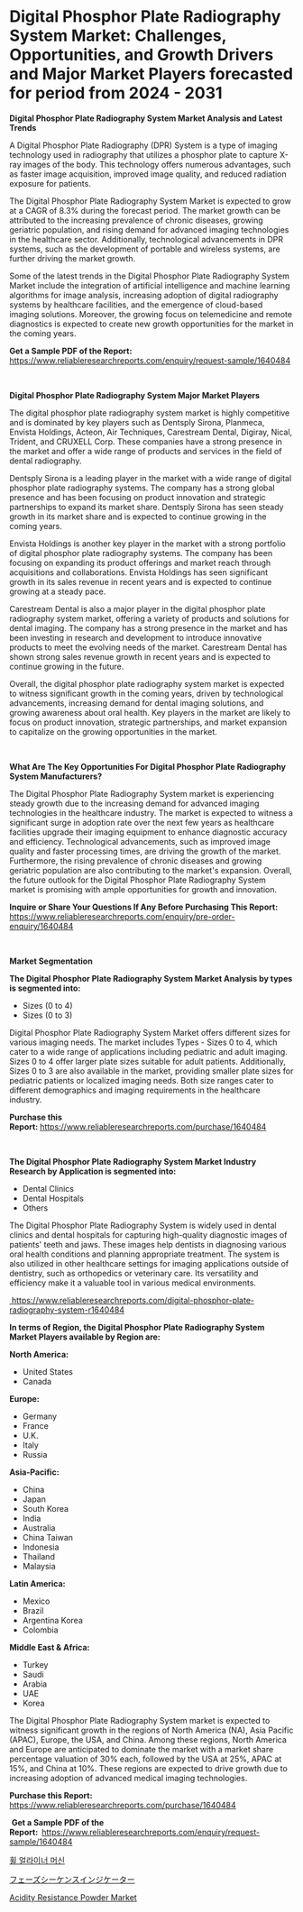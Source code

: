 <p><h1>Digital Phosphor Plate Radiography System Market: Challenges, Opportunities, and Growth Drivers and Major Market Players forecasted for period from 2024 - 2031</h1></p><p><strong>Digital Phosphor Plate Radiography System Market Analysis and Latest Trends</strong></p>
<p><p>A Digital Phosphor Plate Radiography (DPR) System is a type of imaging technology used in radiography that utilizes a phosphor plate to capture X-ray images of the body. This technology offers numerous advantages, such as faster image acquisition, improved image quality, and reduced radiation exposure for patients.</p><p>The Digital Phosphor Plate Radiography System Market is expected to grow at a CAGR of 8.3% during the forecast period. The market growth can be attributed to the increasing prevalence of chronic diseases, growing geriatric population, and rising demand for advanced imaging technologies in the healthcare sector. Additionally, technological advancements in DPR systems, such as the development of portable and wireless systems, are further driving the market growth.</p><p>Some of the latest trends in the Digital Phosphor Plate Radiography System Market include the integration of artificial intelligence and machine learning algorithms for image analysis, increasing adoption of digital radiography systems by healthcare facilities, and the emergence of cloud-based imaging solutions. Moreover, the growing focus on telemedicine and remote diagnostics is expected to create new growth opportunities for the market in the coming years.</p></p>
<p><strong>Get a Sample PDF of the Report:&nbsp;</strong> <a href="https://www.reliableresearchreports.com/enquiry/request-sample/1640484">https://www.reliableresearchreports.com/enquiry/request-sample/1640484</a></p>
<p>&nbsp;</p>
<p><strong>Digital Phosphor Plate Radiography System Major Market Players</strong></p>
<p><p>The digital phosphor plate radiography system market is highly competitive and is dominated by key players such as Dentsply Sirona, Planmeca, Envista Holdings, Acteon, Air Techniques, Carestream Dental, Digiray, Nical, Trident, and CRUXELL Corp. These companies have a strong presence in the market and offer a wide range of products and services in the field of dental radiography.</p><p>Dentsply Sirona is a leading player in the market with a wide range of digital phosphor plate radiography systems. The company has a strong global presence and has been focusing on product innovation and strategic partnerships to expand its market share. Dentsply Sirona has seen steady growth in its market share and is expected to continue growing in the coming years.</p><p>Envista Holdings is another key player in the market with a strong portfolio of digital phosphor plate radiography systems. The company has been focusing on expanding its product offerings and market reach through acquisitions and collaborations. Envista Holdings has seen significant growth in its sales revenue in recent years and is expected to continue growing at a steady pace.</p><p>Carestream Dental is also a major player in the digital phosphor plate radiography system market, offering a variety of products and solutions for dental imaging. The company has a strong presence in the market and has been investing in research and development to introduce innovative products to meet the evolving needs of the market. Carestream Dental has shown strong sales revenue growth in recent years and is expected to continue growing in the future.</p><p>Overall, the digital phosphor plate radiography system market is expected to witness significant growth in the coming years, driven by technological advancements, increasing demand for dental imaging solutions, and growing awareness about oral health. Key players in the market are likely to focus on product innovation, strategic partnerships, and market expansion to capitalize on the growing opportunities in the market.</p></p>
<p>&nbsp;</p>
<p><strong>What Are The Key Opportunities For Digital Phosphor Plate Radiography System Manufacturers?</strong></p>
<p><p>The Digital Phosphor Plate Radiography System market is experiencing steady growth due to the increasing demand for advanced imaging technologies in the healthcare industry. The market is expected to witness a significant surge in adoption rate over the next few years as healthcare facilities upgrade their imaging equipment to enhance diagnostic accuracy and efficiency. Technological advancements, such as improved image quality and faster processing times, are driving the growth of the market. Furthermore, the rising prevalence of chronic diseases and growing geriatric population are also contributing to the market's expansion. Overall, the future outlook for the Digital Phosphor Plate Radiography System market is promising with ample opportunities for growth and innovation.</p></p>
<p><strong>Inquire or Share Your Questions If Any Before Purchasing This Report:</strong> <a href="https://www.reliableresearchreports.com/enquiry/pre-order-enquiry/1640484">https://www.reliableresearchreports.com/enquiry/pre-order-enquiry/1640484</a></p>
<p>&nbsp;</p>
<p><strong>Market Segmentation</strong></p>
<p><strong>The Digital Phosphor Plate Radiography System Market Analysis by types is segmented into:</strong></p>
<p><ul><li>Sizes (0 to 4)</li><li>Sizes (0 to 3)</li></ul></p>
<p><p>Digital Phosphor Plate Radiography System Market offers different sizes for various imaging needs. The market includes Types - Sizes 0 to 4, which cater to a wide range of applications including pediatric and adult imaging. Sizes 0 to 4 offer larger plate sizes suitable for adult patients. Additionally, Sizes 0 to 3 are also available in the market, providing smaller plate sizes for pediatric patients or localized imaging needs. Both size ranges cater to different demographics and imaging requirements in the healthcare industry.</p></p>
<p><strong>Purchase this Report:&nbsp;</strong><a href="https://www.reliableresearchreports.com/purchase/1640484">https://www.reliableresearchreports.com/purchase/1640484</a></p>
<p>&nbsp;</p>
<p><strong>The Digital Phosphor Plate Radiography System Market Industry Research by Application is segmented into:</strong></p>
<p><ul><li>Dental Clinics</li><li>Dental Hospitals</li><li>Others</li></ul></p>
<p><p>The Digital Phosphor Plate Radiography System is widely used in dental clinics and dental hospitals for capturing high-quality diagnostic images of patients' teeth and jaws. These images help dentists in diagnosing various oral health conditions and planning appropriate treatment. The system is also utilized in other healthcare settings for imaging applications outside of dentistry, such as orthopedics or veterinary care. Its versatility and efficiency make it a valuable tool in various medical environments.</p></p>
<p><a href="https://www.reliableresearchreports.com/digital-phosphor-plate-radiography-system-r1640484">&nbsp;https://www.reliableresearchreports.com/digital-phosphor-plate-radiography-system-r1640484</a></p>
<p><strong>In terms of Region, the Digital Phosphor Plate Radiography System Market Players available by Region are:</strong></p>
<p>
    <p> <strong> North America: </strong>
        <ul>
            <li>United States</li>
            <li>Canada</li>
        </ul>
        </p> 
    <p> <strong> Europe: </strong>
        <ul>
            <li>Germany</li>
            <li>France</li>
            <li>U.K.</li>
            <li>Italy</li>
            <li>Russia</li>
        </ul>
        </p> 
    <p> <strong> Asia-Pacific: </strong>
        <ul>
            <li>China</li>
            <li>Japan</li>
            <li>South Korea</li>
            <li>India</li>
            <li>Australia</li>
            <li>China Taiwan</li>
            <li>Indonesia</li>
            <li>Thailand</li>
            <li>Malaysia</li>
        </ul>
        </p> 
    <p> <strong> Latin America: </strong>
        <ul>
            <li>Mexico</li>
            <li>Brazil</li>
            <li>Argentina Korea</li>
            <li>Colombia</li>
        </ul>
        </p> 
    <p> <strong> Middle East & Africa: </strong>
        <ul>
            <li>Turkey</li>
            <li>Saudi</li>
            <li>Arabia</li>
            <li>UAE</li>
            <li>Korea</li>
        </ul>
    </p>
    </p>
<p><p>The Digital Phosphor Plate Radiography System market is expected to witness significant growth in the regions of North America (NA), Asia Pacific (APAC), Europe, the USA, and China. Among these regions, North America and Europe are anticipated to dominate the market with a market share percentage valuation of 30% each, followed by the USA at 25%, APAC at 15%, and China at 10%. These regions are expected to drive growth due to increasing adoption of advanced medical imaging technologies.</p></p>
<p><strong>Purchase this Report: </strong><a href="https://www.reliableresearchreports.com/purchase/1640484">https://www.reliableresearchreports.com/purchase/1640484</a></p>
<p>&nbsp;<strong>Get a Sample PDF of the Report:&nbsp;&nbsp;</strong><a href="https://www.reliableresearchreports.com/enquiry/request-sample/1640484">https://www.reliableresearchreports.com/enquiry/request-sample/1640484</a></p>
<p><strong></strong></p>
<p><p><a href="https://github.com/lzrvbyqzftro57/Market-Research-Report-List-2/blob/main/348880946526.md">휠 얼라이너 머신</a></p><p><a href="https://github.com/oqxogxyvqe90775/Market-Research-Report-List-2/blob/main/889637151633.md">フェーズシーケンスインジケーター</a></p><p><a href="https://issuu.com/reportprime-2/docs/acidity-resistance-powder-market-size-2030.pptx">Acidity Resistance Powder Market</a></p></p>